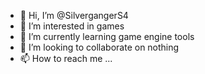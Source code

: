 - 👋 Hi, I’m @SilvergangerS4
- 👀 I’m interested in games
- 🌱 I’m currently learning game engine tools
- 💞️ I’m looking to collaborate on nothing
- 📫 How to reach me ...

<!---
SilvergangerS4/SilvergangerS4 is a ✨ special ✨ repository because its `README.md` (this file) appears on your GitHub profile.
You can click the Preview link to take a look at your changes.
--->
